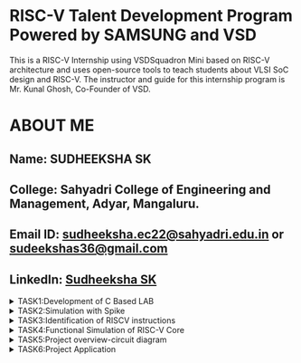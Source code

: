 # RISC-V Talent Development Program Powered by SAMSUNG and VSD
This is a RISC-V Internship using VSDSquadron Mini based  on RISC-V architecture and uses open-source tools to teach students about VLSI SoC design and RISC-V. The instructor and guide for this internship program is Mr. Kunal Ghosh, Co-Founder of VSD.

# ABOUT ME
Name: SUDHEEKSHA SK
-
College: Sahyadri College of Engineering and Management, Adyar, Mangaluru.
-
Email ID: sudheeksha.ec22@sahyadri.edu.in or sudeekshas36@gmail.com
-
LinkedIn: [Sudheeksha SK](https://www.linkedin.com/in/sudeeksha-s-b3a78626a?utm_source=share&utm_campaign=share_via&utm_content=profile&utm_medium=android_app)
-
<details>
<summary>TASK1:Development of C Based LAB</summary>

<img 
src="https://github.com/Sudheeksha-Sahyadri-ECE/samsung-riscv/blob/main/task1/cbased%20lab%20output.png?raw=true" alt="Task Icon"/>
  <img
src="https://github.com/Sudheeksha-Sahyadri-ECE/samsung-riscv/blob/main/task1/cbased%20lab%20program.png?raw=true" alt="Task Icon"/>
<img
src="https://github.com/Sudheeksha-Sahyadri-ECE/samsung-riscv/blob/main/task1/leafpad%20installation.png?raw=true3" alt="Task Icon"/>
<img
src="https://github.com/Sudheeksha-Sahyadri-ECE/samsung-riscv/blob/main/task1/riscv%20based%20lab%20output(O1).png?raw=true" alt="Task Icon"/>
<img
src="https://github.com/Sudheeksha-Sahyadri-ECE/samsung-riscv/blob/main/task1/riscv%20based%20lab%20output(Ofast).png?raw=true" alt="Task Icon"/>
<img
src="https://github.com/Sudheeksha-Sahyadri-ECE/samsung-riscv/blob/main/task1/riscv%20based%20lab%20output.png?raw=true" alt="Task Icon"/>

</details>
<details>
<summary>TASK2:Simulation with Spike</summary>
<img 
src="https://github.com/Sudheeksha-Sahyadri-ECE/samsung-riscv/blob/main/task2/debugging%2001.png?raw=true" alt="Task Icon"/>
  <img
src="https://github.com/Sudheeksha-Sahyadri-ECE/samsung-riscv/blob/main/task2/debugging%20Ofast.png?raw=true" alt="Task Icon"/>
<img
src="https://github.com/Sudheeksha-Sahyadri-ECE/samsung-riscv/blob/main/task2/objdump%20O1.png?raw=true" alt="Task Icon"/>
<img
src="https://github.com/Sudheeksha-Sahyadri-ECE/samsung-riscv/blob/main/task2/objdump%20Ofast.png?raw=true" alt="Task Icon"/>
<img
src="https://github.com/Sudheeksha-Sahyadri-ECE/samsung-riscv/blob/main/task2/program%20for%20task2(prod%20of%201%20to%205).png?raw=true" alt="Task Icon"/>
</details>

<details>
<summary>TASK3:Identification of RISCV instructions</summary>
  <img
src="https://github.com/Sudheeksha-Sahyadri-ECE/samsung-riscv/blob/main/task%203/ofast%20objdump.png?raw=true" alt="Task Icon"/>
<summary># RISC-V Assembly Instructions Breakdown

## **1. `lui a0, 0x21`**  
**Opcode (U-Type):** `0110111`  
**Registers:** `rd = a0 (00101)`  
**Immediate:** `0x21 (0000000000100001)`  

| imm[31:12]  | rd (`a0`) | opcode  |
|-------------|---------|---------|
| 0000000000100001 | 00101 | 0110111 |

---

## **2. `addi sp, sp, -16`**  
**Opcode (I-Type):** `0010011`  
**Registers:** `rs1 = sp (00010)`, `rd = sp (00010)`  
**Immediate:** `-16 (1111111110000)`  

| imm[11:0] | rs1 (`sp`) | funct3 | rd (`sp`) | opcode  |
|-----------|-----------|--------|---------|---------|
| 111111111000 | 00010 | 000 | 00010 | 0010011 |

---

## **3. `li a1, 120`**  
**Opcode (I-Type):** `0010011`  
**Registers:** `rs1 = zero (00000)`, `rd = a1 (00110)`  
**Immediate:** `120 (0000001111000)`  

| imm[11:0] | rs1 (`zero`) | funct3 | rd (`a1`) | opcode  |
|-----------|-----------|--------|---------|---------|
| 0000001111000 | 00000 | 000 | 00110 | 0010011 |

---

## **4. `sd ra, 8(sp)`**  
**Opcode (S-Type):** `0100111`  
**Registers:** `rs1 = sp (00010)`, `rs2 = ra (00001)`  
**Immediate:** `8 (split as imm[11:5] = 0000000, imm[4:0] = 01000)`  

| imm[11:5] | rs2 (`ra`) | rs1 (`sp`) | funct3 | imm[4:0] | opcode  |
|-----------|-----------|-----------|--------|---------|---------|
| 0000000 | 00001 | 00010 | 011 | 01000 | 0100111 |

---

## **5. `jal ra, 10404`**  
**Opcode (J-Type):** `1101111`  
**Registers:** `rd = ra (00001)`  
**Immediate:** `10404 (split as imm[20] = 0, imm[19:12] = 00101000, imm[11] = 0, imm[10:1] = 0100000000)`  

| imm[20] | imm[10:1] | imm[11] | imm[19:12] | rd (`ra`) | opcode  |
|---------|-----------|--------|-----------|---------|---------|
| 0 | 0100000000 | 0 | 00101000 | 00001 | 1101111 |

---

## **6. `ld ra, 8(sp)`**  
**Opcode (I-Type):** `0000011`  
**Registers:** `rs1 = sp (00010)`, `rd = ra (00001)`  
**Immediate:** `8 (0000000001000)`  

| imm[11:0] | rs1 (`sp`) | funct3 | rd (`ra`) | opcode  |
|-----------|-----------|--------|---------|---------|
| 0000000001000 | 00010 | 011 | 00001 | 0000011 |

---

## **7. `auipc a5, 0xffff0`**  
**Opcode (U-Type):** `0010111`  
**Registers:** `rd = a5 (01111)`  
**Immediate:** `0xffff0 (1111111111110000)`  

| imm[31:12] | rd (`a5`) | opcode  |
|------------|---------|---------|
| 1111111111110000 | 01111 | 0010111 |

---

## **8. `ori s1, s1, 1`**  
**Opcode (I-Type):** `0010011`  
**Registers:** `rs1 = s1 (10001)`, `rd = s1 (10001)`  
**Immediate:** `1 (0000000000001)`  

| imm[11:0] | rs1 (`s1`) | funct3 | rd (`s1`) | opcode  |
|-----------|-----------|--------|---------|---------|
| 0000000000001 | 10001 | 110 | 10001 | 0010011 |

---

## **9. `sext.w s1, s1`** 
**Opcode (I-Type):** `0011011`  
**Registers:** `rs1 = s1 (10001)`, `rd = s1 (10001)`  
**Immediate:** `0 (0000000000000)`  

| imm[11:0] | rs1 (`s1`) | funct3 | rd (`s1`) | opcode  |
|-----------|-----------|--------|---------|---------|
| 000000000000 | 10001 | 000 | 10001 | 0011011 |

---

## **10. `andi a3, s1, 1024`**  
**Opcode (I-Type):** `0010011`  
**Registers:** `rs1 = s1 (10001)`, `rd = a3 (00011)`  
**Immediate:** `1024 (000001000000)`  

| imm[11:0] | rs1 (`s1`) | funct3 | rd (`a3`) | opcode  |
|-----------|-----------|--------|---------|---------|
| 000001000000 | 10001 | 111 | 00011 | 0010011 |


---

## **11. `lw a0, 0(sp)`**  
**Opcode (I-Type):** `0000011`  
**Registers:** `rs1 = sp (00010)`, `rd = a0 (00101)`  
**Immediate:** `0 (000000000000)`  

| imm[11:0] | rs1 (`sp`) | funct3 | rd (`a0`) | opcode  |
|-----------|-----------|--------|---------|---------|
| 000000000000 | 00010 | 010 | 00101 | 0000011 |

---

## **12. `add a5, a4, a5`**  
**Opcode (R-Type):** `0110011`  
**Registers:** `rs1 = a4 (00100)`, `rs2 = a5 (01111)`, `rd = a5 (01111)`  

| funct7 | rs2 (`a5`) | rs1 (`a4`) | funct3 | rd (`a5`) | opcode  |
|--------|-----------|-----------|--------|---------|---------|
| 0000000 | 01111 | 00100 | 000 | 01111 | 0110011 |

---

## **13. `jalr zero`**  
**Opcode (I-Type):** `1100111`  
**Registers:** `rs1 = zero (00000)`, `rd = zero (00000)`  
**Immediate:** `0 (000000000000)`  

| imm[11:0] | rs1 (`zero`) | funct3 | rd (`zero`) | opcode  |
|-----------|-----------|--------|---------|---------|
| 000000000000 | 00000 | 000 | 00000 | 1100111 |

---

## **14. `srai a3, a3, 0x3f`**  
**Opcode (I-Type):** `0010011`  
**Registers:** `rs1 = a3 (00011)`, `rd = a3 (00011)`  
**Immediate:** `0x3f (0111111)`  

| funct7 | shamt (`0x3f`) | rs1 (`a3`) | funct3 | rd (`a3`) | opcode  |
|--------|--------------|-----------|--------|---------|---------|
| 0100000 | 011111 | 00011 | 101 | 00011 | 0010011 |

---

## **15. `not a3, s0`**  
**Opcode (I-Type):** `0010011`  
**Registers:** `rs1 = s0 (01000)`, `rd = a3 (00011)`  
**Immediate:** `-1 (111111111111)`  

| imm[11:0] | rs1 (`s0`) | funct3 | rd (`a3`) | opcode  |
|-----------|-----------|--------|---------|---------|
| 111111111111 | 01000 | 100 | 00011 | 0010011 |

---
## **16. `sub a2, a2, a0`**  
**Opcode (R-Type):** `0110011`  
**Registers:** `rs1 = a0 (00101)`, `rs2 = a2 (00110)`, `rd = a2 (00110)`  

| funct7 | rs2 (`a0`) | rs1 (`a2`) | funct3 | rd (`a2`) | opcode  |
|--------|-----------|-----------|--------|---------|---------|
| 0100000 | 00101 | 00110 | 000 | 00110 | 0110011 |
</details>
<details>
<summary>TASK4:Functional Simulation of RISC-V Core</summary>
</summary>
<br>
Steps to perform functional simulation of RISCV

1. Download Files:
Download the code from the reference github repo.

2. Set Up Simulation Environment:
Install iverlog using commands:

        sudo apt install iverilog
        sudo apt install gtkwave

3. To run and simulate the verilog code, enter the following command:

        iverilog -o iiitb_rv32i iiitb_rv32i.v iiitb_rv32i_tb.v
        ./iiitb_rv32i

4. To see the simulation waveform in GTKWave, enter the following command:

        gtkwave iiitb_rv32i.vcd

32-bits instruction used in the code:

![Instructions](<https://github.com/Sudheeksha-Sahyadri-ECE/samsung-riscv/blob/main/task%204/instruction.png?raw=true>)

Analysing the Output Waveform of various instructions that we have covered in this task.

1. ADD R6,R1,R2

![ADD R6,R1,R2](<https://github.com/Sudheeksha-Sahyadri-ECE/samsung-riscv/blob/main/task%204/add.png?raw=true>)

  32 bit instruction:32'h02208300

2. SUB R7,R1,R2

![SUB R7,R1,R2](<https://github.com/Sudheeksha-Sahyadri-ECE/samsung-riscv/blob/main/task%204/sub1.png?raw=true>)

32 bit instruction:32'h02209380

3. And R8,R1,R3

![And R8,R1,R3](<https://github.com/Sudheeksha-Sahyadri-ECE/samsung-riscv/blob/main/task%204/and.png?raw=true>)

32 bit instruction:32'h0230a400

4. OR R9,R2,R5

![OR R9,R2,R5](<https://github.com/Sudheeksha-Sahyadri-ECE/samsung-riscv/blob/main/task%204/or.png?raw=true>)

32 bit instruction:32'h02513480

5. XOR R10,R1,R4

![XOR R10,R1,R4](<https://github.com/Sudheeksha-Sahyadri-ECE/samsung-riscv/blob/main/task%204/xor.png?raw=true>)

32 bit instruction:32'h0240c500

6. SLT R11,R2,R4

![SLT R11,R2,R4](<https://github.com/Sudheeksha-Sahyadri-ECE/samsung-riscv/blob/main/task%204/slt.png?raw=true>)

32 bit instruction:32'h02415580

7. ADDI R12,R4,5

![ADDI R12,R4,5](<https://github.com/Sudheeksha-Sahyadri-ECE/samsung-riscv/blob/main/task%204/addi.png?raw=true>)

32 bit instruction:32'h00520600

8. BEQ R0,R0,15

![BEQ R0,R0,15](<https://github.com/Sudheeksha-Sahyadri-ECE/samsung-riscv/blob/main/task%204/beq.png?raw=true>)

32 bit instruction:32'h00f00002

</details>

<details>
<summary>TASK5:Project overview-circuit diagram</summary>
</summary>
1.Pinout Diagram of Obstacle-Avoiding Robot
<img 
src="https://github.com/Sudheeksha-Sahyadri-ECE/samsung-riscv/blob/main/task%205/object_derection_and_alert_system.jpg?raw=true" alt="Task Icon"/>
<img

2.Blinking Led Test code simulation.

https://github.com/Sudheeksha-Sahyadri-ECE/samsung-riscv/raw/refs/heads/main/task%205/blinking_led_test.mp4
</details>

<details>
<summary>TASK6:Project Application</summary>
</summary>
1.Object detection and Alert system Application video.

https://github.com/Sudheeksha-Sahyadri-ECE/samsung-riscv/raw/refs/heads/main/task%206/working_video.mp4
2.Obstacle-Avoiding Robot Code.
```
#include <vsdsquadron.h>  // Include VSDSquadron Mini Board hardware headers

#define TRIG_PIN  GPIO_Pin_0  // GPIO0 for Trigger
#define ECHO_PIN  GPIO_Pin_1  // GPIO1 for Echo
#define LED_PIN   GPIO_Pin_2  // GPIO2 for LED
#define BUZZER_PIN GPIO_Pin_3 // GPIO3 for Buzzer

void delay_us(uint32_t us) {
    for (volatile uint32_t i = 0; i < us * 8; i++) {
        __NOP();  // Small delay for microseconds
    }
}

void delay_ms(uint32_t ms) {
    for (volatile uint32_t i = 0; i < ms * 8000; i++) {
        __NOP();
    }
}

uint32_t measure_distance() {
    uint32_t time_count = 0;

    // Send 10µs pulse to TRIG pin
    GPIO_SetBits(GPIO0, TRIG_PIN);
    delay_us(10);
    GPIO_ResetBits(GPIO0, TRIG_PIN);

    // Wait for Echo Pin to go HIGH
    while (!GPIO_ReadInputDataBit(GPIO1, ECHO_PIN));

    // Start counting while Echo is HIGH
    while (GPIO_ReadInputDataBit(GPIO1, ECHO_PIN)) {
        time_count++;
        delay_us(1);
    }

    // Convert time to distance (Speed of sound = 343m/s)
    return (time_count * 0.0343) / 2;  // Distance in cm
}

int main(void) {
    SystemInit();  // Initialize system clock

    // Enable GPIO Clock
    RCC_APB2PeriphClockCmd(RCC_APB2Periph_GPIO, ENABLE);

    // Configure TRIG, LED, and BUZZER as output
    GPIO_InitTypeDef GPIO_InitStruct;
    GPIO_InitStruct.GPIO_Pin = TRIG_PIN | LED_PIN | BUZZER_PIN;
    GPIO_InitStruct.GPIO_Mode = GPIO_Mode_Out_PP;
    GPIO_InitStruct.GPIO_Speed = GPIO_Speed_10MHz;
    GPIO_Init(GPIO0, &GPIO_InitStruct);

    // Configure ECHO as input
    GPIO_InitStruct.GPIO_Pin = ECHO_PIN;
    GPIO_InitStruct.GPIO_Mode = GPIO_Mode_IN_FLOATING;
    GPIO_Init(GPIO1, &GPIO_InitStruct);

    while (1) {
        uint32_t distance = measure_distance();

        // If distance is less than 10 cm, turn LED and Buzzer ON
        if (distance < 10) {
            GPIO_SetBits(GPIO2, LED_PIN);
            GPIO_SetBits(GPIO3, BUZZER_PIN);
        } else {
            GPIO_ResetBits(GPIO2, LED_PIN);
            GPIO_ResetBits(GPIO3, BUZZER_PIN);
        }

        delay_ms(500);  // Delay to avoid continuous measurements
    }
}
